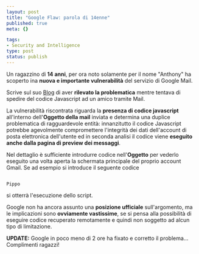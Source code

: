 ```yaml
--- 
layout: post
title: "Google Flaw: parola di 14enne"
published: true
meta: {}

tags: 
- Security and Intelligence
type: post
status: publish
---
```

Un ragazzino di **14 anni**, per ora noto solamente per il nome "Anthony" ha scoperto ina **nuova e importante vulnerabilità** del servizio di Google Mail.

Scrive sul suo [Blog](http://ph3rny.blogspot.com/2006/03/vulnerability-in-gmail.html) di aver **rilevato la problematica** mentre tentava di spedire del codice Javascript ad un amico tramite Mail.  

La vulnerabilità riscontrata riguarda la **presenza di codice javascript** all'interno dell'**Oggetto della mail** inviata e determina una duplice problematica di ragguardevole entità: innanzitutto il codice Javascript potrebbe agevolmente compromettere l'integrità dei dati dell'account di posta elettronica dell'utente ed in seconda analisi il codice viene **eseguito anche dalla pagina di preview dei messaggi**.  

Nel dettaglio è sufficiente introdurre codice nell'**Oggetto** per vederlo eseguito una volta aperta la schermata principale del proprio account Gmail. Se ad esempio si introduce il seguente codice  

<code>
Pippo<script>alert("QUesto è codice malevolo!");</script>
</code>

si otterrà l'esecuzione dello script.

Google non ha ancora assunto una **posizione ufficiale** sull'argomento, ma le implicazioni sono **ovviamente vastissime**, se si pensa alla possibilità di eseguire codice recuperato remotamente e quindi non soggetto ad alcun tipo di limitazione.

**UPDATE:** Google in poco meno di 2 ore ha fixato e corretto il problema... Complimenti ragazzi! 
